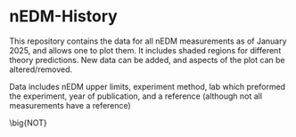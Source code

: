 # nEDM-History
This repository contains the data for all nEDM measurements as of January 2025, and allows one to plot them. It includes shaded regions for different theory predictions. New data can be added, and aspects of the plot can be altered/removed. 

Data includes nEDM upper limits, experiment method, lab which preformed the experiment, year of publication, and a reference (although not all measurements have a reference)

\big{NOT}

